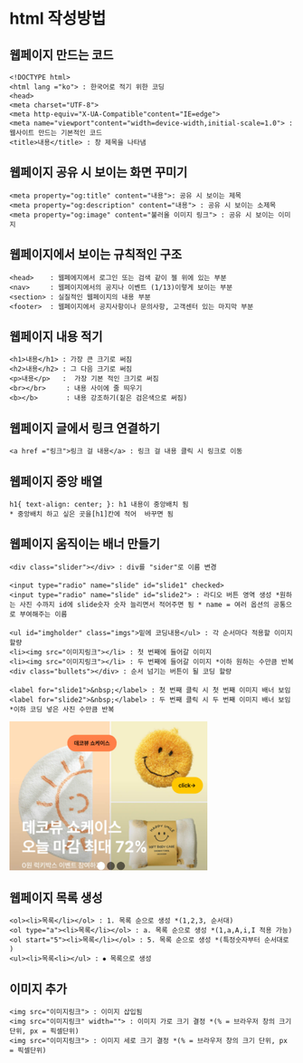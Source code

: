 # html 작성방법 
## 웹페이지 만드는 코드 
    <!DOCTYPE html>
    <html lang ="ko"> : 한국어로 적기 위한 코딩 
    <head> 
    <meta charset="UTF-8">
    <meta http-equiv="X-UA-Compatible"content="IE=edge">
    <meta name="viewport"content="width=device-width,initial-scale=1.0"> : 웹사이트 만드는 기본적인 코드 
    <title>내용</title> : 창 제목을 나타냄 
## 웹페이지 공유 시 보이는 화면 꾸미기 
    <meta property="og:title" content="내용">: 공유 시 보이는 제목 
    <meta property="og:description" content="내용"> : 공유 시 보이는 소제목
    <meta property="og:image" content="불러올 이미지 링크"> : 공유 시 보이는 이미지 

## 웹페이지에서 보이는 규칙적인 구조
    <head>    : 웹페에지에서 로그인 또는 검색 같이 젤 위에 있는 부분 
    <nav>     : 웹페이지에서의 공지나 이벤트 (1/13)이렇게 보이는 부분  
    <section> : 실질적인 웹페이지의 내용 부분 
    <footer>  : 웹페이지에서 공지사항이나 문의사항, 고객센터 있는 마지막 부분 

## 웹페이지 내용 적기 
    <h1>내용</h1> : 가장 큰 크기로 써짐 
    <h2>내용</h2> : 그 다음 크기로 써짐 
    <p>내용</p>   :  가장 기본 적인 크기로 써짐 
    <br></br>     : 내용 사이에 줄 띄우기 
    <b></b>       : 내용 강조하기(짙은 검은색으로 써짐)


## 웹페이지 글에서 링크 연결하기 
    <a href ="링크">링크 걸 내용</a> : 링크 걸 내용 클릭 시 링크로 이동 

## 웹페이지 중앙 배열
    h1{ text-align: center; }: h1 내용이 중앙배치 됨 
    * 중앙배치 하고 싶은 곳을[h1]칸에 적어  바꾸면 됨 
## 웹페이지 움직이는 배너 만들기 
    <div class="slider"></div> : div를 "sider"로 이름 변경

    <input type="radio" name="slide" id="slide1" checked>
    <input type="radio" name="slide" id="slide2"> : 라디오 버튼 영역 생성 *원하는 사진 수까지 id에 slide숫자 숫자 늘리면서 적어주면 됨 * name = 여러 옵션의 공통으로 부여해주는 이름

    <ul id="imgholder" class="imgs">밑에 코딩내용</ul> : 각 순서마다 적용할 이미지 할량
    <li><img src="이미지링크"></li> : 첫 번째에 들어갈 이미지
    <li><img src="이미지링크"></li> : 두 번째에 들어갈 이미지 *이하 원하는 수만큼 반복
    <div class="bullets"></div> : 순서 넘기는 버튼이 될 코딩 할량 
    
    <label for="slide1">&nbsp;</label> : 첫 번째 클릭 시 첫 번째 이미지 배너 보임 
    <label for="slide2">&nbsp;</label> : 두 번째 클릭 시 두 번째 이미지 배너 보임 *이하 코딩 넣은 사진 수만큼 반복
<img src="./banner.png" width="350px" hight="250px">    

## 웹페이지 목록 생성
    <ol><li>목록</li></ol> : 1. 목록 순으로 생성 *(1,2,3, 순서대)
    <ol type="a"><li>목록</li></ol> : a. 목록 순으로 생성 *(1,a,A,i,I 적용 가능)
    <ol start="5"><li>목록</li></ol> : 5. 목록 순으로 생성 *(특정숫자부터 순서대로 )
    <ul><li>목록<li></ul> : ⦁ 목록으로 생성
    
## 이미지 추가
    <img src="이미지링크"> : 이미지 삽입됨
    <img src="이미지링크" width=""> : 이미지 가로 크기 결정 *(% = 브라우저 창의 크기 단위, px = 픽셀단위)
    <img src="이미지링크"> : 이미지 세로 크기 결정 *(% = 브라우저 창의 크기 단위, px = 픽셀단위)
    
 
    
    


